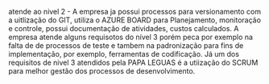 atende ao nivel 2 - A empresa ja possui processos para versionamento com a uitlização do GIT, utiliza o AZURE BOARD para Planejamento, monitoração e controle, possui documentação de atividades, custos calculados. A empresa atende alguns requisotos do nível 3 porém peca por exemplo na falta de de processos de teste e tambem na padronização para fins de implementação, por exemplo, ferramentas de codificação. Já um dos requisitos de nivel 3 atendidos pela PAPA LEGUAS é a utiização do SCRUM para melhor gestão dos processos de desenvolvimento.